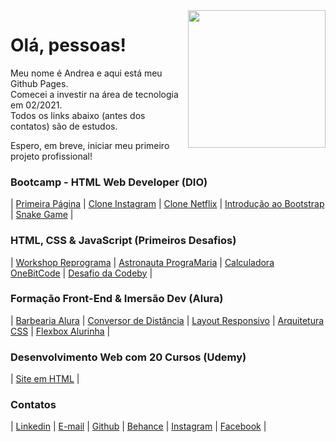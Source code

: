 <img src="https://media.giphy.com/media/LPgFwCQg4HQBvPihcn/giphy.gif" width="220px" align="right">

# Olá, pessoas!

Meu nome é Andrea e aqui está meu Github Pages.  
Comecei a investir na área de tecnologia em 02/2021.  
Todos os links abaixo (antes dos contatos) são de estudos.

Espero, em breve, iniciar meu primeiro projeto profissional!

### Bootcamp - HTML Web Developer (DIO)

| [Primeira Página](https://andreadcsousa.github.io/introducao_html_css/) | [Clone Instagram](https://andreadcsousa.github.io/desafio_instagram/) | [Clone Netflix](https://andreadcsousa.github.io/desafio_netflix/) | [Introdução ao Bootstrap](https://andreadcsousa.github.io/introducao_bootstrap/) | [Snake Game](https://andreadcsousa.github.io/desafio_snake/) |

### HTML, CSS & JavaScript (Primeiros Desafios)

| [Workshop Reprograma](https://andreadcsousa.github.io/oficina_reprograma/) | [Astronauta PrograMaria](https://andreadcsousa.github.io/frontend_programaria/) | [Calculadora OneBitCode](https://andreadcsousa.github.io/start_onebitcode/) | [Desafio da Codeby](https://andreadcsousa.github.io/codeby_test/) |

### Formação Front-End & Imersão Dev (Alura)

| [Barbearia Alura](https://andreadcsousa.github.io/alura_frontend/) | [Conversor de Distância](https://andreadcsousa.github.io/alura_conversorjs/) | [Layout Responsivo](https://andreadcsousa.github.io/alura_responsivo/) | [Arquitetura CSS](https://andreadcsousa.github.io/alura_arquiteturaCSS/) | [Flexbox Alurinha](https://andreadcsousa.github.io/alura_flexbox/) |

### Desenvolvimento Web com 20 Cursos (Udemy)

| [Site em HTML](https://andreadcsousa.github.io/projeto-unes/) |

### Contatos

| [Linkedin](https://www.linkedin.com/in/andrea-dcsousa/) | [E-mail](mailto:andrea.dcsousa@gmail.com) | [Github](https://github.com/andreadcsousa) | [Behance](https://www.freecodecamp.org/andreadcsousa) | [Instagram](https://www.instagram.com/pinklovesxtina/) | [Facebook](https://www.facebook.com/pinkLOVESxtina) |
